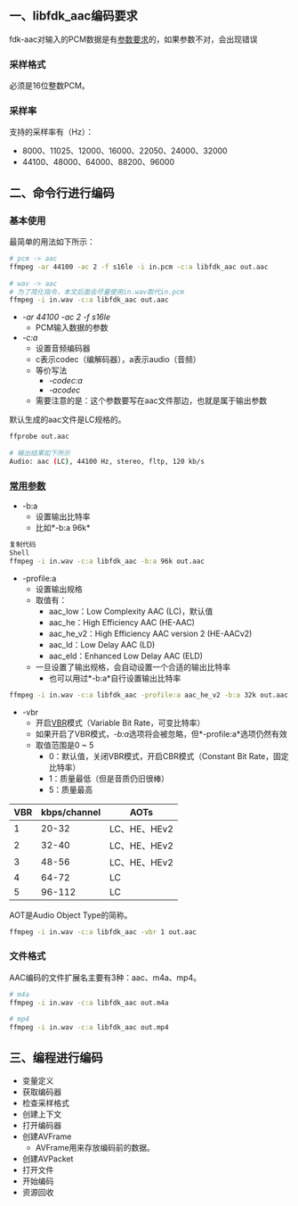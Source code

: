 ## 一、libfdk_aac编码要求

fdk-aac对输入的PCM数据是有[参数要求](https://wiki.hydrogenaud.io/index.php?title=Fraunhofer_FDK_AAC#Sample_Format)的，如果参数不对，会出现错误

### 采样格式

必须是16位整数PCM。

### 采样率

支持的采样率有（Hz）：

- 8000、11025、12000、16000、22050、24000、32000
- 44100、48000、64000、88200、96000

## 二、命令行进行编码

### 基本使用

最简单的用法如下所示：

```sh
# pcm -> aac
ffmpeg -ar 44100 -ac 2 -f s16le -i in.pcm -c:a libfdk_aac out.aac
 
# wav -> aac
# 为了简化指令，本文后面会尽量使用in.wav取代in.pcm
ffmpeg -i in.wav -c:a libfdk_aac out.aac
```

- *-ar 44100 -ac 2 -f s16le*
  - PCM输入数据的参数
- *-c:a*
  - 设置音频编码器
  - c表示codec（编解码器），a表示audio（音频）
  - 等价写法
    - *-codec:a*
    - *-acodec*
  - 需要注意的是：这个参数要写在aac文件那边，也就是属于输出参数

默认生成的aac文件是LC规格的。

```sh
ffprobe out.aac
 
# 输出结果如下所示
Audio: aac (LC), 44100 Hz, stereo, fltp, 120 kb/s
```

### [常用参数](https://ffmpeg.org/ffmpeg-all.html#libfdk_005faac)

- -b:a
  - 设置输出比特率
  - 比如*-b:a 96k*

```sh
复制代码
Shell
ffmpeg -i in.wav -c:a libfdk_aac -b:a 96k out.aac
```

- -profile:a
  - 设置输出规格
  - 取值有：
    - aac_low：Low Complexity AAC (LC)，默认值
    - aac_he：High Efficiency AAC (HE-AAC)
    - aac_he_v2：High Efficiency AAC version 2 (HE-AACv2)
    - aac_ld：Low Delay AAC (LD)
    - aac_eld：Enhanced Low Delay AAC (ELD)
  - 一旦设置了输出规格，会自动设置一个合适的输出比特率
    - 也可以用过*-b:a*自行设置输出比特率

```sh
ffmpeg -i in.wav -c:a libfdk_aac -profile:a aac_he_v2 -b:a 32k out.aac
```

- -vbr
  - 开启[VBR](https://wiki.hydrogenaud.io/index.php?title=Fraunhofer_FDK_AAC#Bitrate_Modes)模式（Variable Bit Rate，可变比特率）
  - 如果开启了VBR模式，*-b:a*选项将会被忽略，但*-profile:a*选项仍然有效
  - 取值范围是0 ~ 5
    - 0：默认值，关闭VBR模式，开启CBR模式（Constant Bit Rate，固定比特率）
    - 1：质量最低（但是音质仍旧很棒）
    - 5：质量最高

| VBR  | kbps/channel | AOTs         |
| ---- | ------------ | ------------ |
| 1    | 20-32        | LC、HE、HEv2 |
| 2    | 32-40        | LC、HE、HEv2 |
| 3    | 48-56        | LC、HE、HEv2 |
| 4    | 64-72        | LC           |
| 5    | 96-112       | LC           |

AOT是Audio Object Type的简称。

```sh
ffmpeg -i in.wav -c:a libfdk_aac -vbr 1 out.aac
```

### 文件格式

AAC编码的文件扩展名主要有3种：aac、m4a、mp4。

```sh
# m4a
ffmpeg -i in.wav -c:a libfdk_aac out.m4a
 
# mp4
ffmpeg -i in.wav -c:a libfdk_aac out.mp4
```

## 三、编程进行编码

- 变量定义
- 获取编码器
- 检查采样格式
- 创建上下文
- 打开编码器
- 创建AVFrame
  - AVFrame用来存放编码前的数据。
- 创建AVPacket
- 打开文件
- 开始编码
- 资源回收

